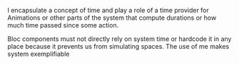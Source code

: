 I encapsulate a concept of time and play a role of a time provider for Animations or other parts of the system that compute durations or how much time passed since some action.

Bloc components must not directly rely on system time or hardcode it in any place because it prevents us from simulating spaces. The use of me makes system exemplifiable